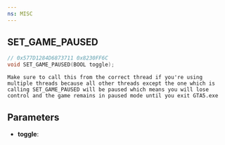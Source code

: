 ```yaml
---
ns: MISC
---
```

## SET_GAME_PAUSED

```c
// 0x577D1284D6873711 0x8230FF6C
void SET_GAME_PAUSED(BOOL toggle);
```

```
Make sure to call this from the correct thread if you're using multiple threads because all other threads except the one which is calling SET_GAME_PAUSED will be paused which means you will lose control and the game remains in paused mode until you exit GTA5.exe  
```

## Parameters
* **toggle**: 

